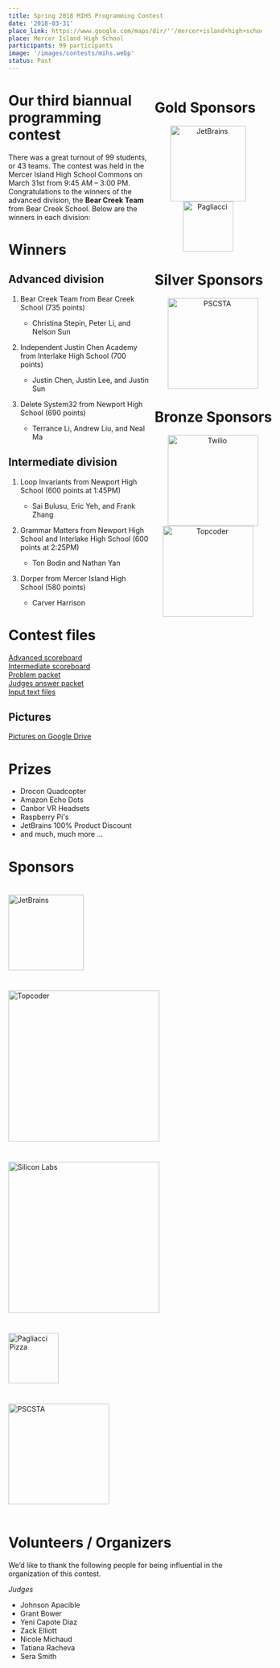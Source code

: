```yaml
---
title: Spring 2018 MIHS Programming Contest
date: '2018-03-31'
place_link: https://www.google.com/maps/dir/''/mercer+island+high+school/data=!4m5!4m4!1m0!1m2!1m1!1s0x54906bdae7961a9d:0x6e6caf34f523feb?sa=X&ved=2ahUKEwievorr45fdAhWEIjQIHTEbCswQ9RcwD3oECAoQEQ
place: Mercer Island High School
participants: 99 participants
image: '/images/contests/mihs.webp'
status: Past
---
```


<div style="float: right; margin-right: -20px; margin-left: 10px; text-align: center;">
  <h1 style="text-align: left;"><b>Gold Sponsors</b></h1>
  <a href="https://jetbrains.com"><img src="/images/partners/jetbrains.webp" alt="JetBrains" style="width: 150px; margin-right: 20px;"></a> <br> 
  <a href="https://pagliacci.com"><img src="/images/partners/pagliacci.webp" alt="Pagliacci" style="width: 100px; margin-right: 20px;"></a>
  <h1 style="text-align: left"><b>Silver Sponsors</b></h1>
  <a href="http://pscsta.org"><img src="/images/partners/pscsta.webp" alt="PSCSTA" style="width:180px;"></a>
  <h1 style="text-align: left"><b>Bronze Sponsors</b></h1>
  <a href="https://twilio.com"><img src="/images/partners/twilio.webp" alt="Twilio" style="width:180px;"></a> <br> 
  <a href="https://topcoder.com"><img src="/images/partners/topcoder.webp" alt="Topcoder" style="width: 180px; margin-right: 20px;"></a>
</div>


# Our third biannual programming contest

There was a great turnout of 99 students, or 43 teams. The contest was held in the Mercer Island High School Commons on March 31st from 9:45 AM – 3:00 PM. Congratulations to the winners of the advanced division, the **Bear Creek Team** from Bear Creek School. Below are the winners in each division:

# Winners

## Advanced division

1. Bear Creek Team from Bear Creek School (735 points)

    - Christina Stepin, Peter Li, and Nelson Sun
2. Independent Justin Chen Academy from Interlake High School (700 points)

    - Justin Chen, Justin Lee, and Justin Sun
3. Delete System32 from Newport High School (690 points)

    - Terrance Li, Andrew Liu, and Neal Ma

## Intermediate division

1. Loop Invariants from Newport High School (600 points at 1:45PM)

    - Sai Bulusu, Eric Yeh, and Frank Zhang
2. Grammar Matters from Newport High School and Interlake High School (600 points at 2:25PM)

    - Ton Bodin and Nathan Yan
3. Dorper from Mercer Island High School (580 points)

    - Carver Harrison

# Contest files

[Advanced scoreboard](https://teamscode.blob.core.windows.net/public-files/spring_2018_mihs/advanced_scoreboard.pdf)  
[Intermediate scoreboard](https://teamscode.blob.core.windows.net/public-files/spring_2018_mihs/intermediate_scoreboard.pdf)  
[Problem packet](https://teamscode.blob.core.windows.net/public-files/spring_2018_mihs/problem_set.pdf)  
[Judges answer packet](https://teamscode.blob.core.windows.net/public-files/spring_2018_mihs/judges_data.pdf)  
[Input text files](https://teamscode.blob.core.windows.net/public-files/spring_2018_mihs/inputs_outputs.zip)

## Pictures

[Pictures on Google Drive](https://drive.google.com/open?id=1Ep1Sir6RpCket1obA31HkLMc-SP4SPjn)

# Prizes

- Drocon Quadcopter
- Amazon Echo Dots
- Canbor VR Headsets
- Raspberry Pi's
- JetBrains 100% Product Discount
- and much, much more ...

# Sponsors

<div>
  <a href="https://jetbrains.com">
    <img src="/images/partners/jetbrains.webp" alt="JetBrains" style="width: 150px; margin-top: 20px; margin-bottom: 20px;">
  </a>
</div>
<div>
  <a href="https://www.topcoder.com/">
    <img src="/images/partners/topcoder.webp" alt="Topcoder" style="width: 300px; margin-top: 20px; margin-bottom: 20px;">
  </a>
</div>

<div>
  <a href="https://twilio.com">
    <img src="/images/partners/twilio.webp" alt="Silicon Labs" style="width: 300px; margin-top: 20px; margin-bottom: 20px;">
  </a>
</div>
<div>
  <a href="https://www.pagliacci.com/">
    <img src="/images/partners/pagliacci.webp" alt="Pagliacci Pizza" style="width: 100px; margin-top: 20px; margin-bottom: 20px;">
  </a>
</div>

<div>
  <a href="http://pscsta.org/">
    <img src="/images/partners/pscsta.webp" alt="PSCSTA" style="width: 200px; margin-top: 20px; margin-bottom: 20px;">
  </a>
</div>

# Volunteers / Organizers

We’d like to thank the following people for being influential in the organization of this contest.

_Judges_

- Johnson Apacible
- Grant Bower
- Yeni Capote Diaz
- Zack Elliott
- Nicole Michaud
- Tatiana Racheva
- Sera Smith
